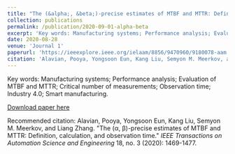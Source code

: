 ```yaml
---
title: "The (&alpha;, &beta;)-precise estimates of MTBF and MTTR: Definition, calculation, and observation time"
collection: publications
permalink: /publication/2020-09-01-alpha-beta
excerpt: 'Key words: Manufacturing systems; Performance analysis; Evaluation of MTBF and MTTR; Critical number of measurements; Observation time; Industry 4.0; Smart manufacturing.'
date: 2020-08-28
venue: 'Journal 1'
paperurl: 'https://ieeexplore.ieee.org/ielaam/8856/9470960/9180078-aam.pdf'
citation: 'Alavian, Pooya, Yongsoon Eun, Kang Liu, Semyon M. Meerkov, and Liang Zhang. "The (&alpha;, &beta;)-precise estimates of MTBF and MTTR: Definition, calculation, and observation time." <i>IEEE Transactions on Automation Science and Engineering</i> 18, no. 3 (2020): 1469-1477.'
---
```

Key words: Manufacturing systems; Performance analysis; Evaluation of MTBF and MTTR; Critical number of measurements; Observation time; Industry 4.0; Smart manufacturing.

[Download paper here](https://ieeexplore.ieee.org/ielaam/8856/9470960/9180078-aam.pdf)

Recommended citation: Alavian, Pooya, Yongsoon Eun, Kang Liu, Semyon M. Meerkov, and Liang Zhang. "The (&alpha;, &beta;)-precise estimates of MTBF and MTTR: Definition, calculation, and observation time." <i>IEEE Transactions on Automation Science and Engineering</i> 18, no. 3 (2020): 1469-1477.